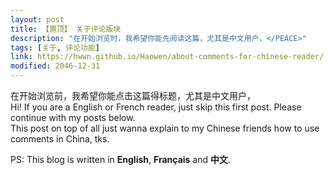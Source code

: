 ```yaml
---
layout: post
title: 【置顶】 关于评论版块
description: "在开始浏览时，我希望你能先阅读这篇，尤其是中文用户，</PEACE>"
tags: [关于, 评论功能]
link: https://hwwn.github.io/Haowen/about-comments-for-chinese-reader/
modified: 2046-12-31
---
```


在开始浏览前，我希望你能点击这篇得标题，尤其是中文用户，</PEACE>  
Hi! If you are a English or French reader, just skip this first post. 
Please continue with my posts below.   
This post on top of all just wanna explain to my Chinese friends how to use comments in China, tks.
  
PS: This blog is written in **English**, **Français** and **中文**. </PEACE>






